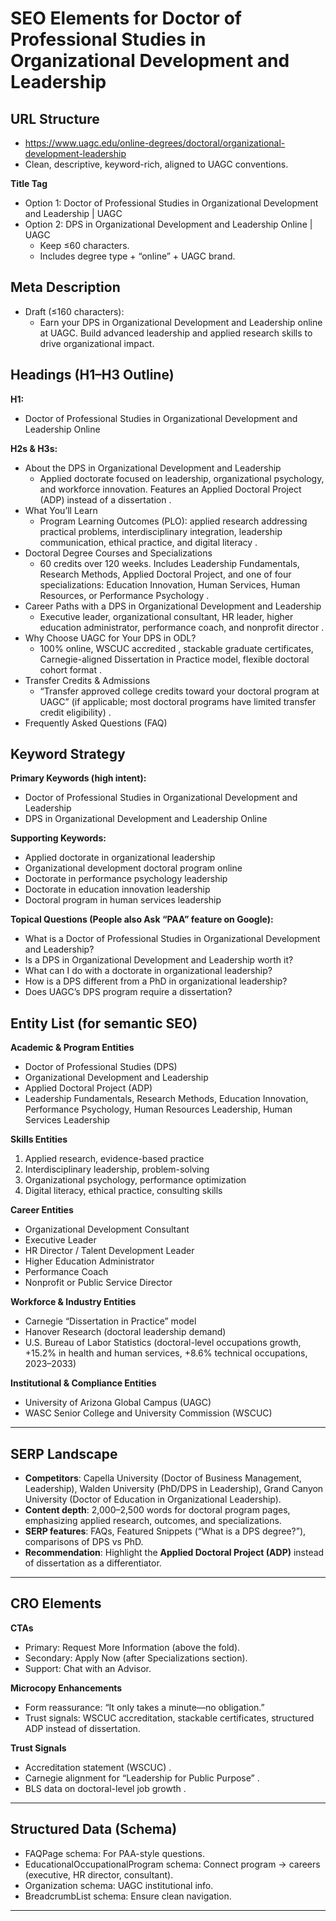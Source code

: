# **SEO Elements for Doctor of Professional Studies in Organizational Development and Leadership**

## **URL Structure**

* https://www.uagc.edu/online-degrees/doctoral/organizational-development-leadership  
* Clean, descriptive, keyword-rich, aligned to UAGC conventions.

**Title Tag**

* Option 1: Doctor of Professional Studies in Organizational Development and Leadership | UAGC  
* Option 2: DPS in Organizational Development and Leadership Online | UAGC  
  * Keep ≤60 characters.  
  * Includes degree type \+ “online” \+ UAGC brand.

## **Meta Description**

* Draft (≤160 characters):  
  * Earn your DPS in Organizational Development and Leadership online at UAGC. Build advanced leadership and applied research skills to drive organizational impact.

## **Headings (H1–H3 Outline)**

**H1:**

* Doctor of Professional Studies in Organizational Development and Leadership Online

**H2s & H3s:**

* About the DPS in Organizational Development and Leadership  
  * Applied doctorate focused on leadership, organizational psychology, and workforce innovation. Features an Applied Doctoral Project (ADP) instead of a dissertation .  
* What You’ll Learn  
  * Program Learning Outcomes (PLO): applied research addressing practical problems, interdisciplinary integration, leadership communication, ethical practice, and digital literacy .  
* Doctoral Degree Courses and Specializations  
  * 60 credits over 120 weeks. Includes Leadership Fundamentals, Research Methods, Applied Doctoral Project, and one of four specializations: Education Innovation, Human Services, Human Resources, or Performance Psychology .  
* Career Paths with a DPS in Organizational Development and Leadership  
  * Executive leader, organizational consultant, HR leader, higher education administrator, performance coach, and nonprofit director .  
* Why Choose UAGC for Your DPS in ODL?  
  * 100% online, WSCUC accredited , stackable graduate certificates, Carnegie-aligned Dissertation in Practice model, flexible doctoral cohort format .  
* Transfer Credits & Admissions  
  * “Transfer approved college credits toward your doctoral program at UAGC” (if applicable; most doctoral programs have limited transfer credit eligibility) .  
* Frequently Asked Questions (FAQ)

## **Keyword Strategy**

**Primary Keywords (high intent):**

* Doctor of Professional Studies in Organizational Development and Leadership  
* DPS in Organizational Development and Leadership Online

**Supporting Keywords:**

* Applied doctorate in organizational leadership  
* Organizational development doctoral program online  
* Doctorate in performance psychology leadership  
* Doctorate in education innovation leadership  
* Doctoral program in human services leadership

**Topical Questions (People also Ask “PAA” feature on Google):**

* What is a Doctor of Professional Studies in Organizational Development and Leadership?  
* Is a DPS in Organizational Development and Leadership worth it?  
* What can I do with a doctorate in organizational leadership?  
* How is a DPS different from a PhD in organizational leadership?  
* Does UAGC’s DPS program require a dissertation?

## **Entity List (for semantic SEO)**

**Academic & Program Entities**

* Doctor of Professional Studies (DPS)  
* Organizational Development and Leadership  
* Applied Doctoral Project (ADP)  
* Leadership Fundamentals, Research Methods, Education Innovation, Performance Psychology, Human Resources Leadership, Human Services Leadership

**Skills Entities**

1. Applied research, evidence-based practice  
2. Interdisciplinary leadership, problem-solving  
3. Organizational psychology, performance optimization  
4. Digital literacy, ethical practice, consulting skills

**Career Entities**

* Organizational Development Consultant  
* Executive Leader  
* HR Director / Talent Development Leader  
* Higher Education Administrator  
* Performance Coach  
* Nonprofit or Public Service Director

**Workforce & Industry Entities**

* Carnegie “Dissertation in Practice” model  
* Hanover Research (doctoral leadership demand)  
* U.S. Bureau of Labor Statistics (doctoral-level occupations growth, \+15.2% in health and human services, \+8.6% technical occupations, 2023–2033)

**Institutional & Compliance Entities**

* University of Arizona Global Campus (UAGC)  
* WASC Senior College and University Commission (WSCUC)

---

## **SERP Landscape**

* **Competitors**: Capella University (Doctor of Business Management, Leadership), Walden University (PhD/DPS in Leadership), Grand Canyon University (Doctor of Education in Organizational Leadership).  
* **Content depth**: 2,000–2,500 words for doctoral program pages, emphasizing applied research, outcomes, and specializations.  
* **SERP features**: FAQs, Featured Snippets (“What is a DPS degree?”), comparisons of DPS vs PhD.  
* **Recommendation**: Highlight the **Applied Doctoral Project (ADP)** instead of dissertation as a differentiator.

---

## **CRO Elements**

**CTAs**

* Primary: Request More Information (above the fold).  
* Secondary: Apply Now (after Specializations section).  
* Support: Chat with an Advisor.

**Microcopy Enhancements**

* Form reassurance: “It only takes a minute—no obligation.”  
* Trust signals: WSCUC accreditation, stackable certificates, structured ADP instead of dissertation.

**Trust Signals**

* Accreditation statement (WSCUC) .  
* Carnegie alignment for “Leadership for Public Purpose” .  
* BLS data on doctoral-level job growth .

---

## **Structured Data (Schema)**

* FAQPage schema: For PAA-style questions.  
* EducationalOccupationalProgram schema: Connect program → careers (executive, HR director, consultant).  
* Organization schema: UAGC institutional info.  
* BreadcrumbList schema: Ensure clean navigation.

---

